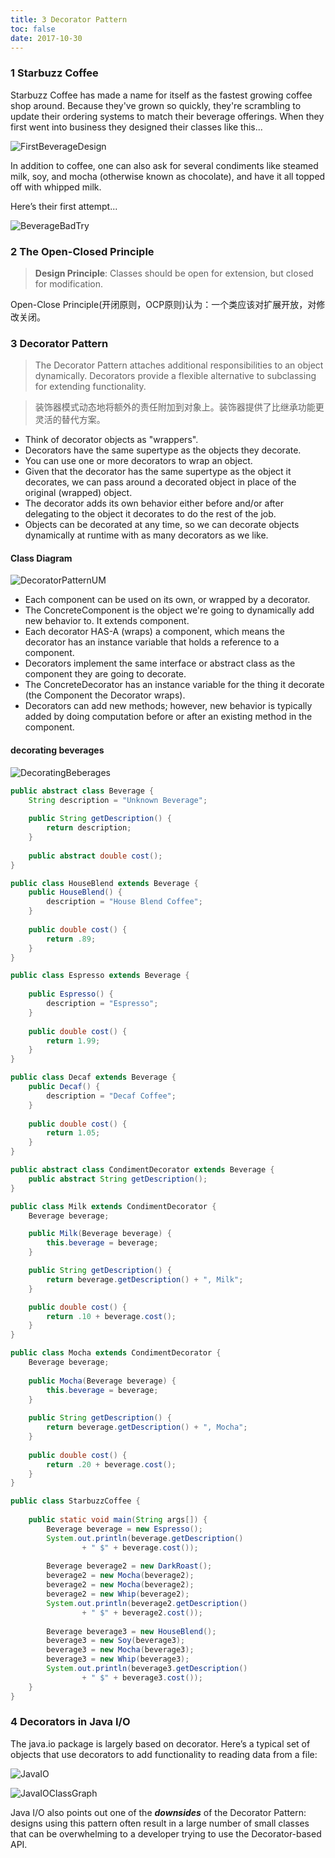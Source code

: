 ```yaml
---
title: 3 Decorator Pattern
toc: false
date: 2017-10-30
---
```


### 1 Starbuzz Coffee

Starbuzz Coffee has made a name for itself as the fastest growing coffee shop around. Because they've grown so quickly, they're scrambling to update their ordering systems to match their beverage offerings. When they first went into business they designed their classes like this...

![FirstBeverageDesign](figures/FirstBeverageDesign.png)

In addition to coffee, one can also ask for several condiments like steamed milk, soy, and mocha (otherwise known as chocolate), and have it all topped off with whipped milk.

Here’s their first attempt...

![BeverageBadTry](figures/BeverageBadTry.png)


### 2 The Open-Closed Principle

> **Design Principle**: Classes should be open for extension, but closed for modification.

Open-Close Principle(开闭原则，OCP原则)认为：一个类应该对扩展开放，对修改关闭。


### 3 Decorator Pattern

> The Decorator Pattern attaches additional responsibilities to an object dynamically. Decorators provide a flexible alternative to subclassing for extending functionality.

> 装饰器模式动态地将额外的责任附加到对象上。装饰器提供了比继承功能更灵活的替代方案。 

* Think of decorator objects as "wrappers".
* Decorators have the same supertype as the objects they decorate.
* You can use one or more decorators to wrap an object.
* Given that the decorator has the same supertype as the object it decorates, we can pass around a decorated object in place of the original (wrapped) object.
* The decorator adds its own behavior either before and/or after delegating to the object it decorates to do the rest of the job.
* Objects can be decorated at any time, so we can decorate objects dynamically at runtime with as many decorators as we like.

#### Class Diagram

![DecoratorPatternUM](figures/DecoratorPatternUML.png)

* Each component can be used on its own, or wrapped by a decorator.
* The <C>ConcreteComponent</C> is the object we're going to dynamically add new behavior to. It extends <C>component</C>.
* Each decorator HAS-A (wraps) a component, which means the decorator has an instance variable that holds a reference to a component.
* Decorators implement the same interface or abstract class as the component they are going to decorate.
* The <C>ConcreteDecorator</C> has an instance variable for the thing it decorate (the <C>Component</C> the <C>Decorator</C> wraps).
* Decorators can add new methods; however, new behavior is typically added by doing computation before or after an existing method in the component.

#### decorating beverages

![DecoratingBeberages](figures/DecoratingBeberages.png)

```Java tab="Beverage"
public abstract class Beverage {
	String description = "Unknown Beverage";
  
	public String getDescription() {
		return description;
	}
 
	public abstract double cost();
}

public class HouseBlend extends Beverage {
	public HouseBlend() {
		description = "House Blend Coffee";
	}
 
	public double cost() {
		return .89;
	}
}

public class Espresso extends Beverage {
  
	public Espresso() {
		description = "Espresso";
	}
  
	public double cost() {
		return 1.99;
	}
}

public class Decaf extends Beverage {
	public Decaf() {
		description = "Decaf Coffee";
	}
 
	public double cost() {
		return 1.05;
	}
}
```

```Java tab="CondimentDecorator"
public abstract class CondimentDecorator extends Beverage {
	public abstract String getDescription();
}

public class Milk extends CondimentDecorator {
	Beverage beverage;

	public Milk(Beverage beverage) {
		this.beverage = beverage;
	}

	public String getDescription() {
		return beverage.getDescription() + ", Milk";
	}

	public double cost() {
		return .10 + beverage.cost();
	}
}

public class Mocha extends CondimentDecorator {
	Beverage beverage;
 
	public Mocha(Beverage beverage) {
		this.beverage = beverage;
	}
 
	public String getDescription() {
		return beverage.getDescription() + ", Mocha";
	}
 
	public double cost() {
		return .20 + beverage.cost();
	}
}
```

```Java tab="StarBuzzCoffee"
public class StarbuzzCoffee {
 
	public static void main(String args[]) {
		Beverage beverage = new Espresso();
		System.out.println(beverage.getDescription() 
				+ " $" + beverage.cost());
 
		Beverage beverage2 = new DarkRoast();
		beverage2 = new Mocha(beverage2);
		beverage2 = new Mocha(beverage2);
		beverage2 = new Whip(beverage2);
		System.out.println(beverage2.getDescription() 
				+ " $" + beverage2.cost());
 
		Beverage beverage3 = new HouseBlend();
		beverage3 = new Soy(beverage3);
		beverage3 = new Mocha(beverage3);
		beverage3 = new Whip(beverage3);
		System.out.println(beverage3.getDescription() 
				+ " $" + beverage3.cost());
	}
}
```

### 4 Decorators in Java I/O

The <C>java.io</C> package is largely based on decorator. Here’s a typical set of objects that use decorators to add functionality to reading data from a file:

![JavaIO](figures/JavaIO.png)



![JavaIOClassGraph](figures/JavaIOClassGraph.png)



Java I/O also points out one of the ***downsides*** of the Decorator Pattern: designs using this pattern often result in a large number of small classes that can be overwhelming to a developer trying to use the Decorator-based API.